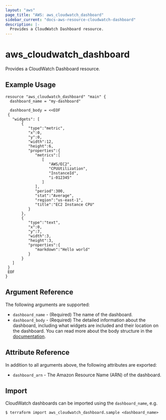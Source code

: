```yaml
---
layout: "aws"
page_title: "AWS: aws_cloudwatch_dashboard"
sidebar_current: "docs-aws-resource-cloudwatch-dashboard"
description: |-
  Provides a CloudWatch Dashboard resource.
---
```


# aws_cloudwatch_dashboard

Provides a CloudWatch Dashboard resource.

## Example Usage

```hcl
resource "aws_cloudwatch_dashboard" "main" {
  dashboard_name = "my-dashboard"

  dashboard_body = <<EOF
 {
   "widgets": [
       {
          "type":"metric",
          "x":0,
          "y":0,
          "width":12,
          "height":6,
          "properties":{
             "metrics":[
                [
                   "AWS/EC2",
                   "CPUUtilization",
                   "InstanceId",
                   "i-012345"
                ]
             ],
             "period":300,
             "stat":"Average",
             "region":"us-east-1",
             "title":"EC2 Instance CPU"
          }
       },
       {
          "type":"text",
          "x":0,
          "y":7,
          "width":3,
          "height":3,
          "properties":{
             "markdown":"Hello world"
          }
       }
   ]
 }
 EOF
}
```

## Argument Reference

The following arguments are supported:

* `dashboard_name` - (Required) The name of the dashboard.
* `dashboard_body` - (Required) The detailed information about the dashboard, including what widgets are included and their location on the dashboard. You can read more about the body structure in the [documentation](https://docs.aws.amazon.com/AmazonCloudWatch/latest/APIReference/CloudWatch-Dashboard-Body-Structure.html).

## Attribute Reference

In addition to all arguments above, the following attributes are exported:

* `dashboard_arn` - The Amazon Resource Name (ARN) of the dashboard.

## Import

CloudWatch dashboards can be imported using the `dashboard_name`, e.g.

```
$ terraform import aws_cloudwatch_dashboard.sample <dashboard_name>
```
